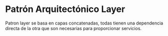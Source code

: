 # Patrón Arquitectónico Layer
Patron layer se basa en capas concatenadas, todas tienen una dependencia directa de la otra que son necesarias para proporcionar servicios.
 